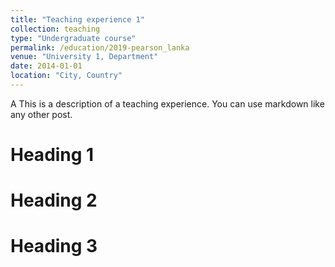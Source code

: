 ```yaml
---
title: "Teaching experience 1"
collection: teaching
type: "Undergraduate course"
permalink: /education/2019-pearson_lanka
venue: "University 1, Department"
date: 2014-01-01
location: "City, Country"
---
```


A This is a description of a teaching experience. You can use markdown like any other post.

Heading 1
======

Heading 2
======

Heading 3
======